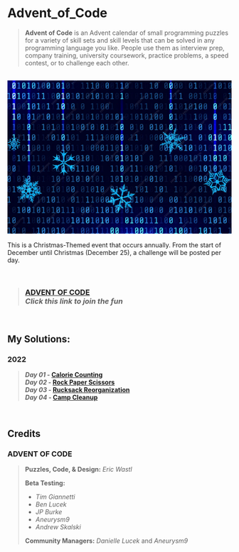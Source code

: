 # Advent_of_Code
> **Advent of Code** is an Advent calendar of small programming puzzles for a variety of skill sets and skill levels that can be solved in any programming language you like. People use them as interview prep, company training, university coursework, practice problems, a speed contest, or to challenge each other.

<br>

<img src=https://github.com/Kyros0718/Advent_of_Code/blob/main/Media/Binary%20Codes%20and%20Snow%20Flakes_%20Landscape.png>

This is a Christmas-Themed event that occurs annually. From the start of December until Christmas (December 25), a challenge will be posted per day.

<br>

> ### [ADVENT OF CODE](https://adventofcode.com/)<br>_Click this link to join the fun_

<br>

## My Solutions:
### 2022 

> **_Day 01_ - [Calorie Counting](https://github.com/Kyros0718/Advent_of_Code/tree/main/Advent_2022/01-Calorie_Counting)**<br>
**_Day 02_ - [Rock Paper Scissors](https://github.com/Kyros0718/Advent_of_Code/tree/main/Advent_2022/02-Rock_Paper_Scissors)**<br>
**_Day 03_ - [Rucksack Reorganization](https://github.com/Kyros0718/Advent_of_Code/tree/main/Advent_2022/03-Rucksack_Reorganization)**<br>
**_Day 04_ - [Camp Cleanup](https://github.com/Kyros0718/Advent_of_Code/tree/main/Advent_2022/04-Camp_Cleanup)**<br>

<br>

## Credits
### ADVENT OF CODE 
> **Puzzles, Code, & Design:** _Eric Wastl_
>
> **Beta Testing:**
> - _Tim Giannetti_
> - _Ben Lucek_
> - _JP Burke_
> - _Aneurysm9_
> - _Andrew Skalski_
> 
> **Community Managers:** _Danielle Lucek_ and _Aneurysm9_
